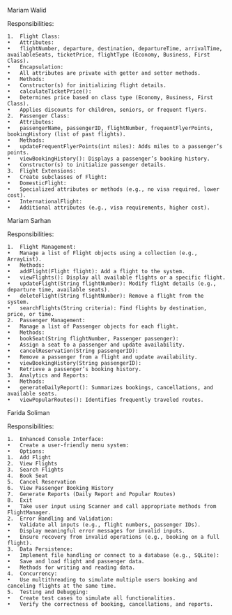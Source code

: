 
Mariam Walid 

Responsibilities:

	1.	Flight Class:
	•	Attributes:
	•	flightNumber, departure, destination, departureTime, arrivalTime, availableSeats, ticketPrice, flightType (Economy, Business, First Class).
	•	Encapsulation:
	•	All attributes are private with getter and setter methods.
	•	Methods:
	•	Constructor(s) for initializing flight details.
	•	calculateTicketPrice():
	•	Determines price based on class type (Economy, Business, First Class).
	•	Applies discounts for children, seniors, or frequent flyers.
	2.	Passenger Class:
	•	Attributes:
	•	passengerName, passengerID, flightNumber, frequentFlyerPoints, bookingHistory (list of past flights).
	•	Methods:
	•	updateFrequentFlyerPoints(int miles): Adds miles to a passenger’s points.
	•	viewBookingHistory(): Displays a passenger’s booking history.
	•	Constructor(s) to initialize passenger details.
	3.	Flight Extensions:
	•	Create subclasses of Flight:
	•	DomesticFlight:
	•	Specialized attributes or methods (e.g., no visa required, lower cost).
	•	InternationalFlight:
	•	Additional attributes (e.g., visa requirements, higher cost).

Mariam Sarhan

Responsibilities:

	1.	Flight Management:
	•	Manage a list of Flight objects using a collection (e.g., ArrayList).
	•	Methods:
	•	addFlight(Flight flight): Add a flight to the system.
	•	viewFlights(): Display all available flights or a specific flight.
	•	updateFlight(String flightNumber): Modify flight details (e.g., departure time, available seats).
	•	deleteFlight(String flightNumber): Remove a flight from the system.
	•	searchFlights(String criteria): Find flights by destination, price, or time.
	2.	Passenger Management:
	•	Manage a list of Passenger objects for each flight.
	•	Methods:
	•	bookSeat(String flightNumber, Passenger passenger):
	•	Assign a seat to a passenger and update availability.
	•	cancelReservation(String passengerID):
	•	Remove a passenger from a flight and update availability.
	•	viewBookingHistory(String passengerID):
	•	Retrieve a passenger’s booking history.
	3.	Analytics and Reports:
	•	Methods:
	•	generateDailyReport(): Summarizes bookings, cancellations, and available seats.
	•	viewPopularRoutes(): Identifies frequently traveled routes.

Farida Soliman

Responsibilities:

	1.	Enhanced Console Interface:
	•	Create a user-friendly menu system:
	•	Options:
	1.	Add Flight
	2.	View Flights
	3.	Search Flights
	4.	Book Seat
	5.	Cancel Reservation
	6.	View Passenger Booking History
	7.	Generate Reports (Daily Report and Popular Routes)
	8.	Exit
	•	Take user input using Scanner and call appropriate methods from FlightManager.
	2.	Error Handling and Validation:
	•	Validate all inputs (e.g., flight numbers, passenger IDs).
	•	Display meaningful error messages for invalid inputs.
	•	Ensure recovery from invalid operations (e.g., booking on a full flight).
	3.	Data Persistence:
	•	Implement file handling or connect to a database (e.g., SQLite):
	•	Save and load flight and passenger data.
	•	Methods for writing and reading data.
	4.	Concurrency:
	•	Use multithreading to simulate multiple users booking and canceling flights at the same time.
	5.	Testing and Debugging:
	•	Create test cases to simulate all functionalities.
	•	Verify the correctness of booking, cancellations, and reports.
